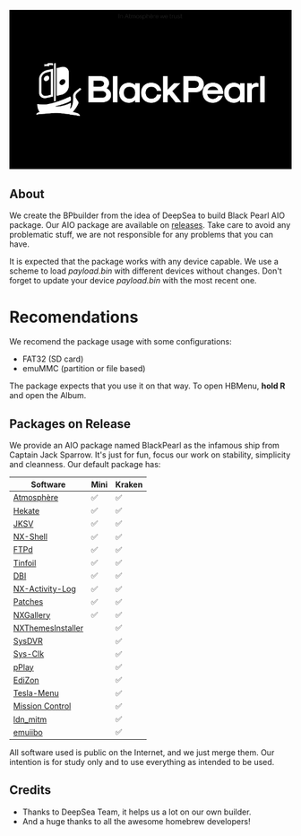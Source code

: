 ![BlackPearl Poster](poster.png)

## About
We create the BPbuilder from the idea of DeepSea to build Black Pearl AIO package. 
Our AIO package are available on [releases](https://github.com/bpcommunity/blackpearl-aio/releases).
Take care to avoid any problematic stuff, we are not responsible for any problems that you can have.

It is expected that the package works with any device capable. We use a scheme to load *payload.bin* with
different devices without changes. Don't forget to update your device *payload.bin* with the most recent
one.

# Recomendations
We recomend the package usage with some configurations:

* FAT32 (SD card)
* emuMMC (partition or file based)

The package expects that you use it on that way. To open HBMenu, **hold R** and open the Album.

## Packages on Release

We provide an AIO package named BlackPearl as the infamous ship from Captain
Jack Sparrow. It's just for fun, focus our work on stability, simplicity and cleanness.
Our default package has:

| Software                                                              | Mini | Kraken |
|-----------------------------------------------------------------------|------|--------|
| [Atmosphère](https://github.com/Atmosphere-NX/Atmosphere)             | ✅    | ✅      |
| [Hekate](https://github.com/CTCaer/hekate)                            | ✅    | ✅      |
| [JKSV](https://github.com/J-D-K/JKSV)                                 | ✅    | ✅      |
| [NX-Shell](https://github.com/joel16/NX-Shell)                        | ✅    | ✅      |
| [FTPd](https://github.com/mtheall/ftpd)                               | ✅    | ✅      |
| [Tinfoil](https://tinfoil.io)                                         | ✅    | ✅      |
| [DBI](https://github.com/rashevskyv/dbi)                              | ✅    | ✅      |
| [NX-Activity-Log](https://github.com/tallbl0nde/NX-Activity-Log)      | ✅    | ✅      |
| [Patches](https://github.com/ITotalJustice/patches)                   | ✅    | ✅      |
| [NXGallery](https://github.com/iultimatelp/nxgallery)                 |✅     | ✅      |
| [NXThemesInstaller](https://github.com/exelix11/SwitchThemeInjector/) |      | ✅      |
| [SysDVR](https://github.com/exelix11/SysDVR)                          |      | ✅      |
| [Sys-Clk](https://github.com/retronx-team/sys-clk)                    |      | ✅      |
| [pPlay](https://github.com/Cpasjuste/pplay)                           |      | ✅      |
| [EdiZon](https://github.com/tomvita/EdiZon-SE/)                       |      | ✅      |
| [Tesla-Menu](https://github.com/WerWolv/Tesla-Menu/)                  |      | ✅      |
| [Mission Control](https://github.com/ndeadly/MissionControl/)         |      | ✅      |
| [ldn_mitm](https://github.com/spacemeowx2/ldn_mitm/)                  |      | ✅      |
| [emuiibo](https://github.com/XorTroll/emuiibo/)                       |      | ✅      |

All software used is public on the Internet, and we just merge them. Our intention is
for study only and to use everything as intended to be used.

## Credits
* Thanks to DeepSea Team, it helps us a lot on our own builder.
* And a huge thanks to all the awesome homebrew developers!
